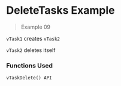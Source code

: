 # DeleteTasks Example

> Example 09

`vTask1` creates `vTask2`

`vTask2` deletes itself

### Functions Used

`vTaskDelete() API`
